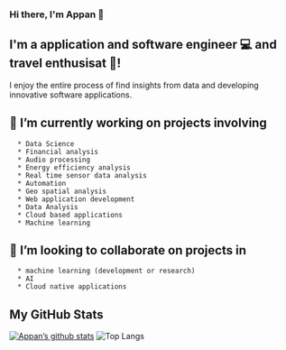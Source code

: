 ### Hi there, I'm Appan 👋

## I'm a application and software engineer 💻 and travel enthusisat 📸!

I enjoy the entire process of find insights from data and developing innovative software applications.

## 🔭 I’m currently working on projects involving

      * Data Science
      * Financial analysis
      * Audio processing
      * Energy efficiency analysis
      * Real time sensor data analysis
      * Automation
      * Geo spatial analysis
      * Web application development
      * Data Analysis
      * Cloud based applications
      * Machine learning
      
## 👯 I’m looking to collaborate on projects in

      * machine learning (development or research)
      * AI
      * Cloud native applications    

## My GitHub Stats
  
[![Appan’s github stats](https://github-readme-stats.vercel.app/api?username=blockchainamm&theme=tokyonight)](https://github.com/blockchainamm) ![Top Langs](https://github-readme-stats.vercel.app/api/top-langs/?username=blockchainamm&hide=html,css,jupyter%20notebook&theme=tokyonight)

